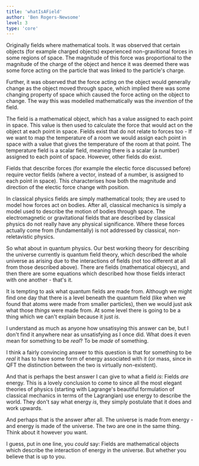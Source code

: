 ```yaml
---
title: 'whatIsAField'
author: 'Ben Rogers-Newsome'
level: 3
type: 'core'
---
```


Originally fields where mathematical tools. It was observed that certain objects (for example charged objects) experienced non-gravitional forces in some regions of space. The magnitude of this force was proportional to the magnitude of the charge of the object and hence it was deemed there was some force acting on the particle that was linked to the particle's charge.

Further, it was observed that the force acting on the object would generally change as the object moved through space, which implied there was some changing property of space which caused the force acting on the object to change. The way this was modelled mathematically was the *invention* of the field.

The field is a mathematical object, which has a value assigned to each point in space. This value is then used to calculate the force that would act on the object at each point in space. Fields exist that do not relate to forces too - If we want to map the temperature of a room we would assign each point in space with a value that gives the temperature of the room at that point. The temperature field is a scalar field, meaning there is a scalar (a number) assigned to each point of space. However, other fields do exist.

Fields that describe forces (for example the electic force discussed before) require vector fields (where a vector, instead of a number, is assigned to each point in space). This characterises how both the magnitude and direction of the electic force change with position.

In classical physics fields are simply mathematical tools; they are used to model how forces act on bodies. After all, classical mechanics is simply a model used to describe the motion of bodies through space. The electromagnetic or gravitational fields that are described by classical physics do not really have any physical significance. Where these forces actually come from (fundamentally) is not addressed by classical, non-reletavistic physics.

So what about in quantum physics. Our best working theory for describing the universe currently is quantum field theory, which described the whole universe as arising due to the interactions of fields (not too different at all from those described above). There are fields (mathematical objecys), and then there are some equations which described how those fields interact with one another - that's it.

It is tempting to ask what quantum fields are made from. Although we might find one day that there is a level beneath the quantum field (like when we found that atoms were made from smaller particles), then we would just ask what those *things* were made from. At some level there is going to be a thing which we can't explain because it just *is*.

I understand as much as anyone how unsatisying this answer can be, but I don't find it anywhere near as unsatisfying as I once did. What does it even mean for something to be *real*? To be *made* of something.

I think a fairly convincing answer to this question is that for something to be *real* it has to have some form of energy associated with it (or mass, since in QFT the distinction between the two is virtually non-existent).

And that is perhaps the best answer I can give to what a field *is*: Fields *are* energy. This is a lovely conclusion to come to since all the most elegant theories of physics (starting with Lagrange's beautiful formulation of classical mechanics in terms of the Lagrangian) use energy to describe the world. They don't say what energy *is*, they simply postulate that it does and work upwards.

And perhaps that is the answer after all. The universe is made from energy - and energy is made of the universe. The two are one in the same thing. Think about it however you want.

I guess, put in one line, you *could* say: Fields are mathematical objects which describe the interaction of energy in the universe. But whether you believe that is up to you.
